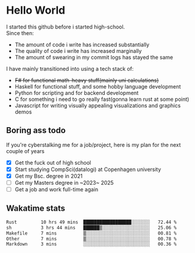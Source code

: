 # Hello World

I started this github before i started high-school.  
Since then:
- The amount of code i write has increased substantially
- The quality of code i write has increased marginally
- The amount of swearing in my commit logs has stayed the same

I have mainly transitioned into using a tech stack of:
- ~~F# for functional math-heavy stuff(mainly uni calculations)~~
- Haskell for functional stuff, and some hobby language development
- Python for scripting and for backend development
- C for something i need to go really fast(gonna learn rust at some point)
- Javascript for writing visually appealing visualizations and graphics demos

## Boring ass todo
If you're cyberstalking me for a job/project, here is my plan for the next couple of years
- [x] Get the fuck out of high school
- [x] Start studying CompSci(datalogi) at Copenhagen university
- [x] Get my Bsc. degree in 2021
- [ ] Get my Masters degree in ~2023~ 2025
- [ ] Get a job and work full-time again

## Wakatime stats
<!--START_SECTION:waka-->

```txt
Rust         10 hrs 49 mins  ██████████████████░░░░░░░   72.44 %
sh           3 hrs 44 mins   ██████▒░░░░░░░░░░░░░░░░░░   25.06 %
Makefile     7 mins          ▒░░░░░░░░░░░░░░░░░░░░░░░░   00.81 %
Other        7 mins          ▒░░░░░░░░░░░░░░░░░░░░░░░░   00.78 %
Markdown     3 mins          ░░░░░░░░░░░░░░░░░░░░░░░░░   00.36 %
```

<!--END_SECTION:waka-->
